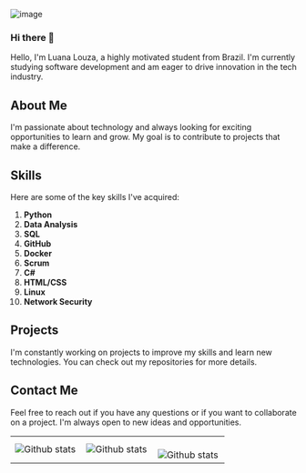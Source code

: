
![image](https://github.com/luanalouza/luanalouza/assets/95712511/ceb0a4d3-8829-4134-b2ef-a430434ba087)

### Hi there 👋

Hello, I'm Luana Louza, a highly motivated student from Brazil. I'm currently studying software development and am eager to drive innovation in the tech industry.

## About Me

I'm passionate about technology and always looking for exciting opportunities to learn and grow. My goal is to contribute to projects that make a difference.

## Skills

Here are some of the key skills I've acquired:

1. **Python**
2. **Data Analysis**
3. **SQL**
4. **GitHub**
5. **Docker**
6. **Scrum**
7. **C#**
8. **HTML/CSS**
9. **Linux**
10. **Network Security**

## Projects

I'm constantly working on projects to improve my skills and learn new technologies. You can check out my repositories for more details.

## Contact Me

Feel free to reach out if you have any questions or if you want to collaborate on a project. I'm always open to new ideas and opportunities.

<table>
  <tr>
    <td>
      <img
        align="left"
        src="https://github-readme-stats.vercel.app/api?username=luanalouza&theme=dark&hide_border=false&include_all_commits=true&count_private=true"
        alt="Github stats"
      />
    </td>
    <td>
      <img
        align="left"
        src="https://github-readme-stats.vercel.app/api/top-langs/?username=luanalouza&theme=dark&hide_border=false&include_all_commits=true&count_private=true&layout=compact"
        alt="Github stats"
      />
    </td>
    <td>
      <br />
      <img
        align="left"
        src="https://github-readme-streak-stats.herokuapp.com/?user=luanalouza&theme=dark&hide_border=false"
        alt="Github stats"
      />
    </td>
  </tr>
</table>

<!--
**luanalouza/luanalouza** is a ✨ _special_ ✨ repository because its `README.md` (this file) appears on your GitHub profile.

Here are some ideas to get you started:

- 🔭 I’m currently working on ...
- 🌱 I’m currently learning ...
- 👯 I’m looking to collaborate on ...
- 🤔 I’m looking for help with ...
- 💬 Ask me about ...
- 📫 How to reach me: ...
- 😄 Pronouns: ...
- ⚡ Fun fact: ...
-->
